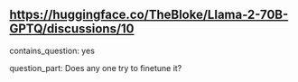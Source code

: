 ## https://huggingface.co/TheBloke/Llama-2-70B-GPTQ/discussions/10

contains_question: yes

question_part: Does any one try to finetune it?